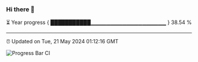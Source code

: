 ### Hi there 👋

⏳ Year progress { ███████████▁▁▁▁▁▁▁▁▁▁▁▁▁▁▁▁▁▁▁ } 38.54 %

---

⏰ Updated on Tue, 21 May 2024 01:12:16 GMT

![Progress Bar CI](https://github.com/liununu/liununu/workflows/Progress%20Bar%20CI/badge.svg)
